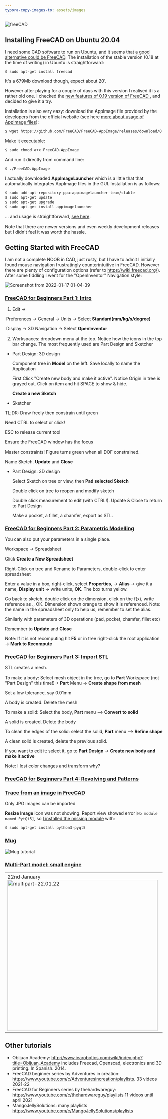 ```yaml
---
typora-copy-images-to: assets/images
---
```

![freeCAD](./assets/images/freecad/freeCAD-tutorials.png)

## Installing FreeCAD on Ubuntu 20.04

I need some CAD software to run on Ubuntu, and it seems that [a good alternative could be FreeCAD](https://itsfoss.com/cad-software-linux/). The installation of the stable version (0.18 at the time of writing) in Ubuntu is straightforward: 

```
$ sudo apt-get install freecad
```
It's a 679Mb download though, expect about 20'.

However after playing for a couple of days with this version I realised it is a rather old one. I checked the [new features of 0.19 version of FreeCAD ](https://ubunlog.com/en/freecad-0-19-ya-fue-liberado-y-estas-son-sus-novedades/), and decided to give it a try. 

Installation is also very easy: download the AppImage file provided by the developers from the official website (see here [more about usage of AppImage files](https://itsfoss.com/use-appimage-linux/)):

```bash
$ wget https://github.com/FreeCAD/FreeCAD-AppImage/releases/download/0.19.1/FreeCAD_0.19-24276-Linux-Conda_glibc2.12-x86_64.AppImage -O FreeCAD.AppImage
```

Make it executable:

```bash
$ sudo chmod a+x FreeCAD.AppImage
```

And run it directly from command line:

```bash
$ ./FreeCAD.AppImage
```

I actually downloaded **AppImageLauncher** which is a little that that automatically integrates AppImage files in the GUI. Installation is as follows:

```bash
$ sudo add-apt-repository ppa:appimagelauncher-team/stable
$ sudo apt-get update
$ sudo apt-get upgrade
$ sudo apt-get install appimagelauncher
```

... and usage is straightforward,  [see here](https://www.linuxuprising.com/2018/04/easily-run-and-integrate-appimage-files.html).

Note that there are newer versions and even weekly development releases but I didn't feel it was worth the hassle. 

## Getting Started with FreeCAD 

I am not a complete NOOB in CAD, just rusty, but I have to admit I initially found mouse navigation frustratingly counterintuitive in FreeCAD. However there are plenty of configuration options (refer to https://wiki.freecad.org/). After some fiddling I went for the "OpenInventor" Navigation style:


![Screenshot from 2022-01-17 01-04-39](FreeCAD-notes.assets/mouse-freeCAD-16431634327241.png)

### [FreeCAD for Beginners Part 1: Intro](https://www.youtube.com/watch?v=uh5aN_Di8J0)

1. Edit -> 

​	Preferences -> General -> Units -> Select **Standard(mm/kg/s/degree)**

​	Display -> 3D Navigation -> Select **OpenInventor**

2. Workspaces: dropdown menu at the top. Notice how the icons in the top bar change. The most frequently used are Part Design and Sketcher

* Part Design: 3D design

  Component tree in **Model** on the left. Save locally to name the Application

  First  Click "Create new body and make it active". Notice Origin in tree is grayed out. Click on item and hit SPACE to show & hide.

  **Create a new Sketch**

*  Sketcher

TL;DR: Draw freely then constrain until green

Need CTRL to select or click!

ESC to release current tool

Ensure the FreeCAD window has the focus

Master constraints! Figure turns green when all DOF constrained.

Name Sketch. **Update** and **Close**

* Part Design: 3D design

  Select Sketch on tree or view, then **Pad selected Sketch**

  Double click on tree to reopen and modify sketch

  Double click measurement to edit (with CTRL!). Update & Close to return to Part Design

  Make a pocket, a fillet, a chamfer, export as STL.

### [FreeCAD for Beginners Part 2: Parametric Modelling](https://www.youtube.com/watch?v=RNCsazKxviQ)

You can also put your parameters in a single place.

Workspace -> Spreadsheet

Click **Create a New Spreadsheet**

Right-Click on tree and Rename to Parameters, double-click to enter spreadsheet

Enter a value in a box, right-click, select **Properties**, -> **Alias** -> give it a name, **Display unit** -> write units, **OK**. The box turns yellow.

Go back to sketch, double click on the dimension, click on the f(x), write reference as <spreadsheet>.<alias>, OK. Dimension shown orange to show it is referenced. Note: the name in the spreadsheet only to help us, remember to set the alias.

Similarly with parameters of 3D operations (pad, pocket, chamfer, fillet etc)

Remember to  **Update** and **Close**

Note: If it is not recomputing hit **F5** or in tree right-click the root application -> **Mark to Recompute**

### [FreeCAD for Beginners Part 3: Import STL](https://www.youtube.com/watch?v=Z2eXF4ITBeM&list=PLP1rv37BojTd5NY3E_aqOWUe0uA8J-J1T&index=4)

STL creates a mesh. 

To make a body: Select mesh object in the tree, go to **Part** Workspace (not "Part Design" this time!)-> **Part** Menu -> **Create shape from mesh** 

Set a low tolerance, say 0.01mm

A body is created. Delete the mesh 

To make a solid: Select the body, **Part** menu --> **Convert to solid**  

A solid is created. Delete the body

To clean the edges of the solid: select the solid, **Part** menu --> **Refine shape**  

A clean solid is created, delete the previous solid.

If you want to edit it: select it,  go to **Part Design** -> **Create new body and make it active**

Note: I lost color changes and transform why?

### [FreeCAD for Beginners Part 4: Revolving and Patterns](https://www.youtube.com/watch?v=Z2eXF4ITBeM&list=PLP1rv37BojTd5NY3E_aqOWUe0uA8J-J1T&index=4)



### [Trace from an image in FreeCAD](https://www.youtube.com/watch?v=3caDRzc87_Y) 

Only JPG images can be imported

**Resize Image** icon was not showing. Report view showed error`[No module named PytQt5]`, so [I installed the missing module](https://stackoverflow.com/questions/20672918/importerror-no-module-named-pytqt5) with:

```bash
$ sudo apt-get install python3-pyqt5 
```

### [Mug](https://www.youtube.com/watch?v=3zixrxFUCPA)

![Mug tutorial](./assets/images/freecad/mug-22.01.22.png)

### [Multi-Part model: small engine](https://www.youtube.com/watch?v=OrFC4ToPhZI)

|                                                              |                                                              |
| ------------------------------------------------------------ | ------------------------------------------------------------ |
| 22nd January <br/> <img src="assets/images/bull/multipart-22.01.22.png" alt="multipart-22.01.22" width="480" /> | 23rd January <br/> <img src="assets/images/bull/multipart-23.01.22.png" alt="multipart-23.01.22" width="480" /> |

## Other tutorials

* Obijuan Academy: http://www.iearobotics.com/wiki/index.php?title=Obijuan_Academy includes Freecad, Openscad, electronics and 3D printing. In Spanish. 2014.
* FreeCAD beginner series by Adventures in creation: https://www.youtube.com/c/Adventuresincreation/playlists. 33 videos 2021-22
* FreeCAD for Beginners series by thehardwareguy: https://www.youtube.com/c/thehardwareguy/playlists 11 videos until april 2021
* MangoJellySolutions: many playlists https://www.youtube.com/c/MangoJellySolutions/playlists

